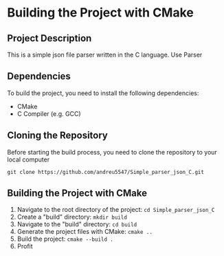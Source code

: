 # Building the Project with CMake
## Project Description

This is a simple json file parser written in the C language. Use Parser <filename>

## Dependencies

To build the project, you need to install the following dependencies:
* CMake
* C Compiler (e.g. GCC)

## Cloning the Repository

Before starting the build process, you need to clone the repository to your local computer

``` git clone https://github.com/andreu5547/Simple_parser_json_C.git ```

## Building the Project with CMake
1. Navigate to the root directory of the project:
   ```cd Simple_parser_json_C```
2. Create a "build" directory:
   ```mkdir build```
3. Navigate to the "build" directory:
   ```cd build```
4. Generate the project files with CMake:
   ```cmake ..```
5. Build the project:
   ```cmake --build .```
6. Profit